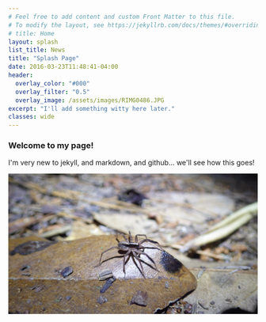 ```yaml
---
# Feel free to add content and custom Front Matter to this file.
# To modify the layout, see https://jekyllrb.com/docs/themes/#overriding-theme-defaults
# title: Home
layout: splash
list_title: News
title: "Splash Page"
date: 2016-03-23T11:48:41-04:00
header:
  overlay_color: "#000"
  overlay_filter: "0.5"
  overlay_image: /assets/images/RIMG0486.JPG
excerpt: "I'll add something witty here later."
classes: wide
---
```


### Welcome to my page!

I'm very new to jekyll, and markdown, and github... we'll see how this goes!

![Spider](/assets/images/RIMG0486.JPG)
